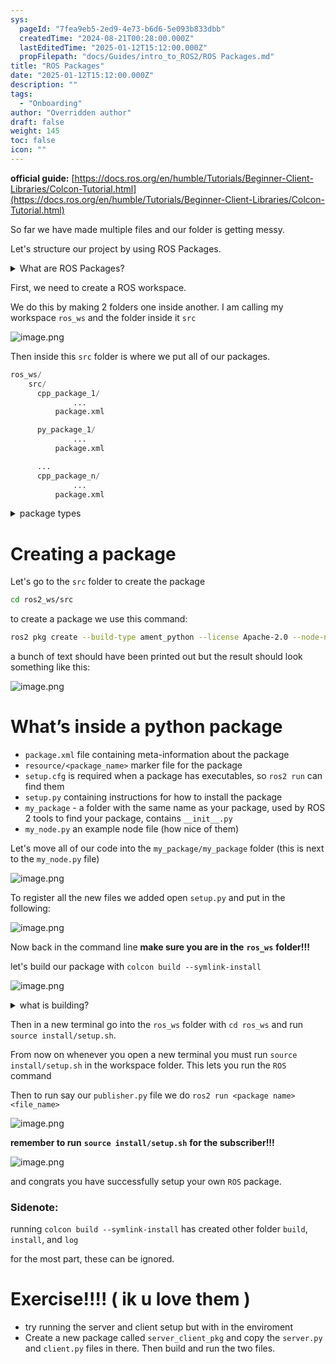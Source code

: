 ```yaml
---
sys:
  pageId: "7fea9eb5-2ed9-4e73-b6d6-5e093b833dbb"
  createdTime: "2024-08-21T00:28:00.000Z"
  lastEditedTime: "2025-01-12T15:12:00.000Z"
  propFilepath: "docs/Guides/intro_to_ROS2/ROS Packages.md"
title: "ROS Packages"
date: "2025-01-12T15:12:00.000Z"
description: ""
tags:
  - "Onboarding"
author: "Overridden author"
draft: false
weight: 145
toc: false
icon: ""
---
```


**official guide:** [https://docs.ros.org/en/humble/Tutorials/Beginner-Client-Libraries/Colcon-Tutorial.html](https://docs.ros.org/en/humble/Tutorials/Beginner-Client-Libraries/Colcon-Tutorial.html)

So far we have made multiple files and our folder is getting messy.

Let's structure our project by using ROS Packages.

<details>

<summary>What are ROS Packages?</summary>

ROS Packages are, as the name implies, packages of code that are highly sharable between ROS developers.

They consist of a folder, `package.xml` file, and source code

```python
      cpp_package_1/
		      ... imagine much code files here ..
          package.xml
```

</details>

First, we need to create a ROS workspace.

We do this by making 2 folders one inside another. I am calling my workspace `ros_ws` and the folder inside it `src`

![image.png](https://prod-files-secure.s3.us-west-2.amazonaws.com/d518164a-d88e-44d1-a4ee-3adb3bd8bce0/70706947-fd18-4537-a67b-e12946812d31/image.png?X-Amz-Algorithm=AWS4-HMAC-SHA256&X-Amz-Content-Sha256=UNSIGNED-PAYLOAD&X-Amz-Credential=ASIAZI2LB4663ULFK3BN%2F20250227%2Fus-west-2%2Fs3%2Faws4_request&X-Amz-Date=20250227T200853Z&X-Amz-Expires=3600&X-Amz-Security-Token=IQoJb3JpZ2luX2VjEEQaCXVzLXdlc3QtMiJIMEYCIQDYki0P4HzXPoqZzt4n1BihxqozCBejhjJ4ZnS9Ccf8LwIhAMPVhORDZrgbVj%2BRNCD0FPJsS5bcpwD%2FymRE%2F%2B8uFWUPKv8DCH0QABoMNjM3NDIzMTgzODA1Igxc4LS7cXuzoRgagHAq3ANXtHDw0G2TT2NgHDLe%2F52oeND5FdL1aWzzFOLTMwe241GpZ3dImM%2FDhFqge6BfkwMwjruirLbT1pOFceguOgSCQou3hElq4ueJasLmU8655oyTNTzEtj7wootVHfNODiAOQgoW1uxyoHsiI30Y74EJbqikQFVTd3luuLUBtrj1BPJIIcvYncjVQLEm5EfNZE78X2HbcuvwR37oR9jYn1b8aACvwu%2FynulBcqAfCsUsbVnsBT7QsGs%2Fp1FxlEcyoP%2FPXNhlA3dvIUnvYME98d6ld1sNqLSPbs2jip5oRh9eEpKXWQJISHZuMyG69xrWEUhuLyAXlIStm4kw%2FG5s%2FObkyCtVPblDwxRm5yHoRNXe5Rtu9m%2BHhy9C%2Bk%2FfWscWWX1OHpGVsRa%2Fmrs9%2F0vsGINMdwFrpmeg9VXIUQvx4uue74QgDgbE%2B88RXaJV3adXOC0Xpyet0dbUPaJyo8ZFYWYxL3jWUCpPAg24ezXajKl5HKKXjj9%2Bbl48nRX6Cug%2F88LuD4Ptx%2Fhkl5yqY4R4YOtgP%2Fx5hGx7sCWBdBBgYK9qaTaTyEheR6BkSBzI6J%2BhZH7Cgo%2BSc8p%2FaMV0%2Fq8jEVfqOZ46XvhJIJE16Sa02tmlBg1Okofi07HE5wVxojCQ%2BIK%2BBjqkAdTt8aDn9ew890Qi%2FRFSNatudqhbSRWWposGDndNHGVaM7AyEnzcz%2B0mPyV83kTFsUrjiid1S9%2FZpJYwBMqN5FTO7tu5CG6SBUNlTaN7VZZH6CI02uzRYQtOjyi7E%2FZiyUBiGut2uQrmgReaDwJJFlCeKehggW3qJhhqUi4D334oG11HtoBSdy%2BLFowyTSM6A5boLDhLecGB2ZaHTCr0kfdEPctG&X-Amz-Signature=63db20c38198d3bd92fb9e0bddb08b6e17e6e7dbe5183f2a40db928e3de250b2&X-Amz-SignedHeaders=host&x-id=GetObject)

Then inside this `src` folder is where we put all of our packages.

```python
ros_ws/
    src/
      cpp_package_1/
		      ...
          package.xml

      py_package_1/
		      ...
          package.xml

      ...
      cpp_package_n/
		      ...
          package.xml

```

<details>

<summary>package types</summary>

packages can be either `C++` or python.

the intern file structure is different for each but for this guide we will stick to creating python packages

</details>

# Creating a package

Let's go to the `src` folder to create the package

```bash
cd ros2_ws/src
```

to create a package we use this command:

```bash
ros2 pkg create --build-type ament_python --license Apache-2.0 --node-name my_node my_package
```

a bunch of text should have been printed out but the result should look something like this:

![image.png](https://prod-files-secure.s3.us-west-2.amazonaws.com/d518164a-d88e-44d1-a4ee-3adb3bd8bce0/e6cf1e3f-8512-4a3e-b131-079f800bf3e8/image.png?X-Amz-Algorithm=AWS4-HMAC-SHA256&X-Amz-Content-Sha256=UNSIGNED-PAYLOAD&X-Amz-Credential=ASIAZI2LB4663ULFK3BN%2F20250227%2Fus-west-2%2Fs3%2Faws4_request&X-Amz-Date=20250227T200853Z&X-Amz-Expires=3600&X-Amz-Security-Token=IQoJb3JpZ2luX2VjEEQaCXVzLXdlc3QtMiJIMEYCIQDYki0P4HzXPoqZzt4n1BihxqozCBejhjJ4ZnS9Ccf8LwIhAMPVhORDZrgbVj%2BRNCD0FPJsS5bcpwD%2FymRE%2F%2B8uFWUPKv8DCH0QABoMNjM3NDIzMTgzODA1Igxc4LS7cXuzoRgagHAq3ANXtHDw0G2TT2NgHDLe%2F52oeND5FdL1aWzzFOLTMwe241GpZ3dImM%2FDhFqge6BfkwMwjruirLbT1pOFceguOgSCQou3hElq4ueJasLmU8655oyTNTzEtj7wootVHfNODiAOQgoW1uxyoHsiI30Y74EJbqikQFVTd3luuLUBtrj1BPJIIcvYncjVQLEm5EfNZE78X2HbcuvwR37oR9jYn1b8aACvwu%2FynulBcqAfCsUsbVnsBT7QsGs%2Fp1FxlEcyoP%2FPXNhlA3dvIUnvYME98d6ld1sNqLSPbs2jip5oRh9eEpKXWQJISHZuMyG69xrWEUhuLyAXlIStm4kw%2FG5s%2FObkyCtVPblDwxRm5yHoRNXe5Rtu9m%2BHhy9C%2Bk%2FfWscWWX1OHpGVsRa%2Fmrs9%2F0vsGINMdwFrpmeg9VXIUQvx4uue74QgDgbE%2B88RXaJV3adXOC0Xpyet0dbUPaJyo8ZFYWYxL3jWUCpPAg24ezXajKl5HKKXjj9%2Bbl48nRX6Cug%2F88LuD4Ptx%2Fhkl5yqY4R4YOtgP%2Fx5hGx7sCWBdBBgYK9qaTaTyEheR6BkSBzI6J%2BhZH7Cgo%2BSc8p%2FaMV0%2Fq8jEVfqOZ46XvhJIJE16Sa02tmlBg1Okofi07HE5wVxojCQ%2BIK%2BBjqkAdTt8aDn9ew890Qi%2FRFSNatudqhbSRWWposGDndNHGVaM7AyEnzcz%2B0mPyV83kTFsUrjiid1S9%2FZpJYwBMqN5FTO7tu5CG6SBUNlTaN7VZZH6CI02uzRYQtOjyi7E%2FZiyUBiGut2uQrmgReaDwJJFlCeKehggW3qJhhqUi4D334oG11HtoBSdy%2BLFowyTSM6A5boLDhLecGB2ZaHTCr0kfdEPctG&X-Amz-Signature=458bb51ccd4dce1e94965c4852140b0b233f7b1f62315c68c21dc518cb7eccce&X-Amz-SignedHeaders=host&x-id=GetObject)

# What’s inside a python package

- `package.xml` file containing meta-information about the package
- `resource/<package_name>` marker file for the package
- `setup.cfg` is required when a package has executables, so `ros2 run` can find them
- `setup.py` containing instructions for how to install the package
- `my_package` - a folder with the same name as your package, used by ROS 2 tools to find your package, contains `__init__.py`
- `my_node.py` an example node file (how nice of them)

Let's move all of our code into the `my_package/my_package` folder (this is next to the `my_node.py` file)

![image.png](https://prod-files-secure.s3.us-west-2.amazonaws.com/d518164a-d88e-44d1-a4ee-3adb3bd8bce0/9ce58f11-0da9-4d3e-b86d-506a9685d378/image.png?X-Amz-Algorithm=AWS4-HMAC-SHA256&X-Amz-Content-Sha256=UNSIGNED-PAYLOAD&X-Amz-Credential=ASIAZI2LB4663ULFK3BN%2F20250227%2Fus-west-2%2Fs3%2Faws4_request&X-Amz-Date=20250227T200853Z&X-Amz-Expires=3600&X-Amz-Security-Token=IQoJb3JpZ2luX2VjEEQaCXVzLXdlc3QtMiJIMEYCIQDYki0P4HzXPoqZzt4n1BihxqozCBejhjJ4ZnS9Ccf8LwIhAMPVhORDZrgbVj%2BRNCD0FPJsS5bcpwD%2FymRE%2F%2B8uFWUPKv8DCH0QABoMNjM3NDIzMTgzODA1Igxc4LS7cXuzoRgagHAq3ANXtHDw0G2TT2NgHDLe%2F52oeND5FdL1aWzzFOLTMwe241GpZ3dImM%2FDhFqge6BfkwMwjruirLbT1pOFceguOgSCQou3hElq4ueJasLmU8655oyTNTzEtj7wootVHfNODiAOQgoW1uxyoHsiI30Y74EJbqikQFVTd3luuLUBtrj1BPJIIcvYncjVQLEm5EfNZE78X2HbcuvwR37oR9jYn1b8aACvwu%2FynulBcqAfCsUsbVnsBT7QsGs%2Fp1FxlEcyoP%2FPXNhlA3dvIUnvYME98d6ld1sNqLSPbs2jip5oRh9eEpKXWQJISHZuMyG69xrWEUhuLyAXlIStm4kw%2FG5s%2FObkyCtVPblDwxRm5yHoRNXe5Rtu9m%2BHhy9C%2Bk%2FfWscWWX1OHpGVsRa%2Fmrs9%2F0vsGINMdwFrpmeg9VXIUQvx4uue74QgDgbE%2B88RXaJV3adXOC0Xpyet0dbUPaJyo8ZFYWYxL3jWUCpPAg24ezXajKl5HKKXjj9%2Bbl48nRX6Cug%2F88LuD4Ptx%2Fhkl5yqY4R4YOtgP%2Fx5hGx7sCWBdBBgYK9qaTaTyEheR6BkSBzI6J%2BhZH7Cgo%2BSc8p%2FaMV0%2Fq8jEVfqOZ46XvhJIJE16Sa02tmlBg1Okofi07HE5wVxojCQ%2BIK%2BBjqkAdTt8aDn9ew890Qi%2FRFSNatudqhbSRWWposGDndNHGVaM7AyEnzcz%2B0mPyV83kTFsUrjiid1S9%2FZpJYwBMqN5FTO7tu5CG6SBUNlTaN7VZZH6CI02uzRYQtOjyi7E%2FZiyUBiGut2uQrmgReaDwJJFlCeKehggW3qJhhqUi4D334oG11HtoBSdy%2BLFowyTSM6A5boLDhLecGB2ZaHTCr0kfdEPctG&X-Amz-Signature=a6f6feccfbdfaad79f4a2a32d7da468bbc6a1b8a3e27b1b0fd9de9b1edea5a01&X-Amz-SignedHeaders=host&x-id=GetObject)

To register all the new files we added open `setup.py` and put in the following:

![image.png](https://prod-files-secure.s3.us-west-2.amazonaws.com/d518164a-d88e-44d1-a4ee-3adb3bd8bce0/1cd7c262-4cae-4496-9d75-c178537d24a2/image.png?X-Amz-Algorithm=AWS4-HMAC-SHA256&X-Amz-Content-Sha256=UNSIGNED-PAYLOAD&X-Amz-Credential=ASIAZI2LB4663ULFK3BN%2F20250227%2Fus-west-2%2Fs3%2Faws4_request&X-Amz-Date=20250227T200853Z&X-Amz-Expires=3600&X-Amz-Security-Token=IQoJb3JpZ2luX2VjEEQaCXVzLXdlc3QtMiJIMEYCIQDYki0P4HzXPoqZzt4n1BihxqozCBejhjJ4ZnS9Ccf8LwIhAMPVhORDZrgbVj%2BRNCD0FPJsS5bcpwD%2FymRE%2F%2B8uFWUPKv8DCH0QABoMNjM3NDIzMTgzODA1Igxc4LS7cXuzoRgagHAq3ANXtHDw0G2TT2NgHDLe%2F52oeND5FdL1aWzzFOLTMwe241GpZ3dImM%2FDhFqge6BfkwMwjruirLbT1pOFceguOgSCQou3hElq4ueJasLmU8655oyTNTzEtj7wootVHfNODiAOQgoW1uxyoHsiI30Y74EJbqikQFVTd3luuLUBtrj1BPJIIcvYncjVQLEm5EfNZE78X2HbcuvwR37oR9jYn1b8aACvwu%2FynulBcqAfCsUsbVnsBT7QsGs%2Fp1FxlEcyoP%2FPXNhlA3dvIUnvYME98d6ld1sNqLSPbs2jip5oRh9eEpKXWQJISHZuMyG69xrWEUhuLyAXlIStm4kw%2FG5s%2FObkyCtVPblDwxRm5yHoRNXe5Rtu9m%2BHhy9C%2Bk%2FfWscWWX1OHpGVsRa%2Fmrs9%2F0vsGINMdwFrpmeg9VXIUQvx4uue74QgDgbE%2B88RXaJV3adXOC0Xpyet0dbUPaJyo8ZFYWYxL3jWUCpPAg24ezXajKl5HKKXjj9%2Bbl48nRX6Cug%2F88LuD4Ptx%2Fhkl5yqY4R4YOtgP%2Fx5hGx7sCWBdBBgYK9qaTaTyEheR6BkSBzI6J%2BhZH7Cgo%2BSc8p%2FaMV0%2Fq8jEVfqOZ46XvhJIJE16Sa02tmlBg1Okofi07HE5wVxojCQ%2BIK%2BBjqkAdTt8aDn9ew890Qi%2FRFSNatudqhbSRWWposGDndNHGVaM7AyEnzcz%2B0mPyV83kTFsUrjiid1S9%2FZpJYwBMqN5FTO7tu5CG6SBUNlTaN7VZZH6CI02uzRYQtOjyi7E%2FZiyUBiGut2uQrmgReaDwJJFlCeKehggW3qJhhqUi4D334oG11HtoBSdy%2BLFowyTSM6A5boLDhLecGB2ZaHTCr0kfdEPctG&X-Amz-Signature=3ae1bf2c74ca4bc9bb9a65c9e3ca012015722a9790d4a10653d6e1400220822a&X-Amz-SignedHeaders=host&x-id=GetObject)

Now back in the command line **make sure you are in the** **`ros_ws`** **folder!!!**

let's build our package with `colcon build --symlink-install`

![image.png](https://prod-files-secure.s3.us-west-2.amazonaws.com/d518164a-d88e-44d1-a4ee-3adb3bd8bce0/2f2a0d27-b173-48fd-b189-5f5c0ce65619/image.png?X-Amz-Algorithm=AWS4-HMAC-SHA256&X-Amz-Content-Sha256=UNSIGNED-PAYLOAD&X-Amz-Credential=ASIAZI2LB4663ULFK3BN%2F20250227%2Fus-west-2%2Fs3%2Faws4_request&X-Amz-Date=20250227T200853Z&X-Amz-Expires=3600&X-Amz-Security-Token=IQoJb3JpZ2luX2VjEEQaCXVzLXdlc3QtMiJIMEYCIQDYki0P4HzXPoqZzt4n1BihxqozCBejhjJ4ZnS9Ccf8LwIhAMPVhORDZrgbVj%2BRNCD0FPJsS5bcpwD%2FymRE%2F%2B8uFWUPKv8DCH0QABoMNjM3NDIzMTgzODA1Igxc4LS7cXuzoRgagHAq3ANXtHDw0G2TT2NgHDLe%2F52oeND5FdL1aWzzFOLTMwe241GpZ3dImM%2FDhFqge6BfkwMwjruirLbT1pOFceguOgSCQou3hElq4ueJasLmU8655oyTNTzEtj7wootVHfNODiAOQgoW1uxyoHsiI30Y74EJbqikQFVTd3luuLUBtrj1BPJIIcvYncjVQLEm5EfNZE78X2HbcuvwR37oR9jYn1b8aACvwu%2FynulBcqAfCsUsbVnsBT7QsGs%2Fp1FxlEcyoP%2FPXNhlA3dvIUnvYME98d6ld1sNqLSPbs2jip5oRh9eEpKXWQJISHZuMyG69xrWEUhuLyAXlIStm4kw%2FG5s%2FObkyCtVPblDwxRm5yHoRNXe5Rtu9m%2BHhy9C%2Bk%2FfWscWWX1OHpGVsRa%2Fmrs9%2F0vsGINMdwFrpmeg9VXIUQvx4uue74QgDgbE%2B88RXaJV3adXOC0Xpyet0dbUPaJyo8ZFYWYxL3jWUCpPAg24ezXajKl5HKKXjj9%2Bbl48nRX6Cug%2F88LuD4Ptx%2Fhkl5yqY4R4YOtgP%2Fx5hGx7sCWBdBBgYK9qaTaTyEheR6BkSBzI6J%2BhZH7Cgo%2BSc8p%2FaMV0%2Fq8jEVfqOZ46XvhJIJE16Sa02tmlBg1Okofi07HE5wVxojCQ%2BIK%2BBjqkAdTt8aDn9ew890Qi%2FRFSNatudqhbSRWWposGDndNHGVaM7AyEnzcz%2B0mPyV83kTFsUrjiid1S9%2FZpJYwBMqN5FTO7tu5CG6SBUNlTaN7VZZH6CI02uzRYQtOjyi7E%2FZiyUBiGut2uQrmgReaDwJJFlCeKehggW3qJhhqUi4D334oG11HtoBSdy%2BLFowyTSM6A5boLDhLecGB2ZaHTCr0kfdEPctG&X-Amz-Signature=5b28a3886d74968462a477b787a9fd0390cfdd5720469a19e4c1f5d1bd8acd67&X-Amz-SignedHeaders=host&x-id=GetObject)

<details>

<summary>what is building?</summary>

if you are a CS major at Rose-Hulman you will learn the answer to this in CSSE132

but TLDR; is it combines all the code files into one program that can be run easily 

</details>

Then in a new terminal go into the `ros_ws` folder with `cd ros_ws` and run `source install/setup.sh`. 

From now on whenever you open a new terminal you must run `source install/setup.sh` in the workspace folder. This lets you run the `ROS` command

Then to run say our `publisher.py` file we do `ros2 run <package name> <file_name>`

![image.png](https://prod-files-secure.s3.us-west-2.amazonaws.com/d518164a-d88e-44d1-a4ee-3adb3bd8bce0/4f4b1219-3a44-4632-aa0a-ce3471699f59/image.png?X-Amz-Algorithm=AWS4-HMAC-SHA256&X-Amz-Content-Sha256=UNSIGNED-PAYLOAD&X-Amz-Credential=ASIAZI2LB4663ULFK3BN%2F20250227%2Fus-west-2%2Fs3%2Faws4_request&X-Amz-Date=20250227T200853Z&X-Amz-Expires=3600&X-Amz-Security-Token=IQoJb3JpZ2luX2VjEEQaCXVzLXdlc3QtMiJIMEYCIQDYki0P4HzXPoqZzt4n1BihxqozCBejhjJ4ZnS9Ccf8LwIhAMPVhORDZrgbVj%2BRNCD0FPJsS5bcpwD%2FymRE%2F%2B8uFWUPKv8DCH0QABoMNjM3NDIzMTgzODA1Igxc4LS7cXuzoRgagHAq3ANXtHDw0G2TT2NgHDLe%2F52oeND5FdL1aWzzFOLTMwe241GpZ3dImM%2FDhFqge6BfkwMwjruirLbT1pOFceguOgSCQou3hElq4ueJasLmU8655oyTNTzEtj7wootVHfNODiAOQgoW1uxyoHsiI30Y74EJbqikQFVTd3luuLUBtrj1BPJIIcvYncjVQLEm5EfNZE78X2HbcuvwR37oR9jYn1b8aACvwu%2FynulBcqAfCsUsbVnsBT7QsGs%2Fp1FxlEcyoP%2FPXNhlA3dvIUnvYME98d6ld1sNqLSPbs2jip5oRh9eEpKXWQJISHZuMyG69xrWEUhuLyAXlIStm4kw%2FG5s%2FObkyCtVPblDwxRm5yHoRNXe5Rtu9m%2BHhy9C%2Bk%2FfWscWWX1OHpGVsRa%2Fmrs9%2F0vsGINMdwFrpmeg9VXIUQvx4uue74QgDgbE%2B88RXaJV3adXOC0Xpyet0dbUPaJyo8ZFYWYxL3jWUCpPAg24ezXajKl5HKKXjj9%2Bbl48nRX6Cug%2F88LuD4Ptx%2Fhkl5yqY4R4YOtgP%2Fx5hGx7sCWBdBBgYK9qaTaTyEheR6BkSBzI6J%2BhZH7Cgo%2BSc8p%2FaMV0%2Fq8jEVfqOZ46XvhJIJE16Sa02tmlBg1Okofi07HE5wVxojCQ%2BIK%2BBjqkAdTt8aDn9ew890Qi%2FRFSNatudqhbSRWWposGDndNHGVaM7AyEnzcz%2B0mPyV83kTFsUrjiid1S9%2FZpJYwBMqN5FTO7tu5CG6SBUNlTaN7VZZH6CI02uzRYQtOjyi7E%2FZiyUBiGut2uQrmgReaDwJJFlCeKehggW3qJhhqUi4D334oG11HtoBSdy%2BLFowyTSM6A5boLDhLecGB2ZaHTCr0kfdEPctG&X-Amz-Signature=fc883bd8d7f2390825012961be4e9c52458ad4247cd3de6331158a734dca43fd&X-Amz-SignedHeaders=host&x-id=GetObject)

**remember to run** **`source install/setup.sh`** **for the subscriber!!!**

![image.png](https://prod-files-secure.s3.us-west-2.amazonaws.com/d518164a-d88e-44d1-a4ee-3adb3bd8bce0/02121119-dad4-49ec-8356-c956108b4243/image.png?X-Amz-Algorithm=AWS4-HMAC-SHA256&X-Amz-Content-Sha256=UNSIGNED-PAYLOAD&X-Amz-Credential=ASIAZI2LB4663ULFK3BN%2F20250227%2Fus-west-2%2Fs3%2Faws4_request&X-Amz-Date=20250227T200853Z&X-Amz-Expires=3600&X-Amz-Security-Token=IQoJb3JpZ2luX2VjEEQaCXVzLXdlc3QtMiJIMEYCIQDYki0P4HzXPoqZzt4n1BihxqozCBejhjJ4ZnS9Ccf8LwIhAMPVhORDZrgbVj%2BRNCD0FPJsS5bcpwD%2FymRE%2F%2B8uFWUPKv8DCH0QABoMNjM3NDIzMTgzODA1Igxc4LS7cXuzoRgagHAq3ANXtHDw0G2TT2NgHDLe%2F52oeND5FdL1aWzzFOLTMwe241GpZ3dImM%2FDhFqge6BfkwMwjruirLbT1pOFceguOgSCQou3hElq4ueJasLmU8655oyTNTzEtj7wootVHfNODiAOQgoW1uxyoHsiI30Y74EJbqikQFVTd3luuLUBtrj1BPJIIcvYncjVQLEm5EfNZE78X2HbcuvwR37oR9jYn1b8aACvwu%2FynulBcqAfCsUsbVnsBT7QsGs%2Fp1FxlEcyoP%2FPXNhlA3dvIUnvYME98d6ld1sNqLSPbs2jip5oRh9eEpKXWQJISHZuMyG69xrWEUhuLyAXlIStm4kw%2FG5s%2FObkyCtVPblDwxRm5yHoRNXe5Rtu9m%2BHhy9C%2Bk%2FfWscWWX1OHpGVsRa%2Fmrs9%2F0vsGINMdwFrpmeg9VXIUQvx4uue74QgDgbE%2B88RXaJV3adXOC0Xpyet0dbUPaJyo8ZFYWYxL3jWUCpPAg24ezXajKl5HKKXjj9%2Bbl48nRX6Cug%2F88LuD4Ptx%2Fhkl5yqY4R4YOtgP%2Fx5hGx7sCWBdBBgYK9qaTaTyEheR6BkSBzI6J%2BhZH7Cgo%2BSc8p%2FaMV0%2Fq8jEVfqOZ46XvhJIJE16Sa02tmlBg1Okofi07HE5wVxojCQ%2BIK%2BBjqkAdTt8aDn9ew890Qi%2FRFSNatudqhbSRWWposGDndNHGVaM7AyEnzcz%2B0mPyV83kTFsUrjiid1S9%2FZpJYwBMqN5FTO7tu5CG6SBUNlTaN7VZZH6CI02uzRYQtOjyi7E%2FZiyUBiGut2uQrmgReaDwJJFlCeKehggW3qJhhqUi4D334oG11HtoBSdy%2BLFowyTSM6A5boLDhLecGB2ZaHTCr0kfdEPctG&X-Amz-Signature=5af4bd52665e3d26a7da4c8dc71f1d9a94e0977739b2741ce73c8efd068f8a00&X-Amz-SignedHeaders=host&x-id=GetObject)

and congrats you have successfully setup your own `ROS` package.

### Sidenote:

running `colcon build --symlink-install` has created other folder `build`, `install`, and `log`

for the most part, these can be ignored.

# Exercise!!!! ( ik u love them )

- try running the server and client setup but with in the enviroment
- Create a new package called `server_client_pkg` and copy the `server.py` and `client.py` files in there. Then build and run the two files.
